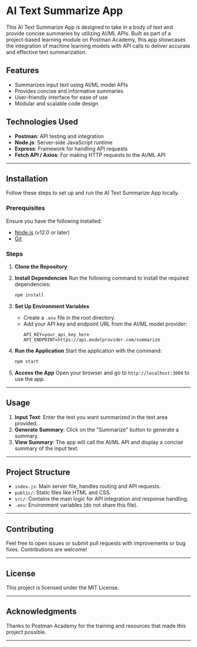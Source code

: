 # AI Text Summarize App

This AI Text Summarize App is designed to take in a body of text and provide concise summaries by utilizing AI/ML APIs. Built as part of a project-based learning module on Postman Academy, this app showcases the integration of machine learning models with API calls to deliver accurate and effective text summarization.

## Features
- Summarizes input text using AI/ML model APIs
- Provides concise and informative summaries
- User-friendly interface for ease of use
- Modular and scalable code design

## Technologies Used
- **Postman**: API testing and integration
- **Node.js**: Server-side JavaScript runtime
- **Express**: Framework for handling API requests
- **Fetch API / Axios**: For making HTTP requests to the AI/ML API

---

## Installation

Follow these steps to set up and run the AI Text Summarize App locally.

### Prerequisites
Ensure you have the following installed:
- [Node.js](https://nodejs.org/) (v12.0 or later)
- [Git](https://git-scm.com/)

### Steps

1. **Clone the Repository**

2. **Install Dependencies**
   Run the following command to install the required dependencies:
   ```bash
   npm install
   ```

3. **Set Up Environment Variables**
   - Create a `.env` file in the root directory.
   - Add your API key and endpoint URL from the AI/ML model provider:
     ```
     API_KEY=your_api_key_here
     API_ENDPOINT=https://api.modelprovider.com/summarize
     ```

4. **Run the Application**
   Start the application with the command:
   ```bash
   npm start
   ```

5. **Access the App**
   Open your browser and go to `http://localhost:3000` to use the app.

---

## Usage

1. **Input Text**: Enter the text you want summarized in the text area provided.
2. **Generate Summary**: Click on the "Summarize" button to generate a summary.
3. **View Summary**: The app will call the AI/ML API and display a concise summary of the input text.

---

## Project Structure

- `index.js`: Main server file, handles routing and API requests.
- `public/`: Static files like HTML and CSS.
- `src/`: Contains the main logic for API integration and response handling.
- `.env`: Environment variables (do not share this file).

---

## Contributing

Feel free to open issues or submit pull requests with improvements or bug fixes. Contributions are welcome!

---

## License

This project is licensed under the MIT License.

---

## Acknowledgments

Thanks to Postman Academy for the training and resources that made this project possible. 

---

